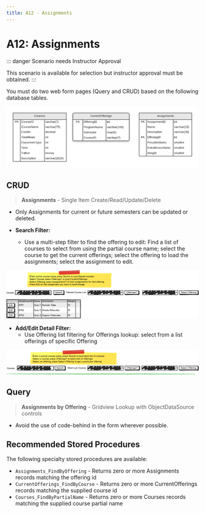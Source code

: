 ```yaml
---
title: A12 - Assignments
---
```

# A12: Assignments

::: danger Scenario needs Instructor Approval 

This scenario is available for selection but instructor approval must be obtained.
:::

You must do two web form pages (Query and CRUD) based on the following database tables.

![ERD for A12](./A12.png)

## CRUD

> **Assignments** - Single Item Create/Read/Update/Delete

- Only Assignments for current or future semesters can be updated or deleted.

- **Search Filter:**
  - Use a multi-step filter to find the offering to edit: Find a list of courses to select from using the partial course name; select the course to get the current offerings; select the offering to load the assignments; select the assignment to edit.
  
 ![Form A Assignment Filter](./A12MockupSearch.png)
  
- **Add/Edit Detail Filter:**
  - Use Offering list filtering for Offerings lookup: select from a list offerings of specific Offering

![Form A Offering Filter](./A12MockupFilter.png)

## Query

> **Assignments by Offering** - Gridview Lookup with ObjectDataSource controls

- Avoid the use of code-behind in the form wherever possible.

## Recommended Stored Procedures

The following specialty stored procedures are available:

- `Assignments_FindByOffering` - Returns zero or more Assignments records matching the offering id
- `CurrentOfferings_FindByCourse` - Returns zero or more CurrentOfferings records matching the supplied course id
- `Courses_FindByPartialName` - Returns zero or more Courses records matching the supplied course partial name
